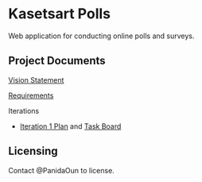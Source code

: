 # Kasetsart Polls
Web application for conducting online polls and surveys.

## Project Documents

[Vision Statement](../../wiki/Vision%20Statement)

[Requirements](../../wiki/Requirements)

Iterations
* [Iteration 1 Plan](../../wiki/Iteration%201%20Plan) and [Task Board](../../projects/1)

## Licensing
Contact @PanidaOun to license.
